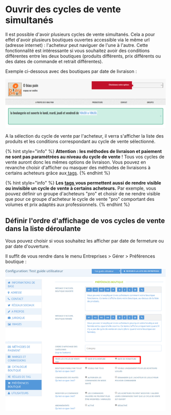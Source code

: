 # Ouvrir des cycles de vente simultanés

Il est possible d'avoir plusieurs cycles de vente simultanés. Cela a pour effet d'avoir plusieurs boutiques ouvertes accessible via le même url (adresse internet) : l'acheteur peut naviguer de l'une à l'autre. Cette fonctionnalité est intéressante si vous souhaitez avoir des conditions différentes entre les deux boutiques (produits différents, prix différents ou des dates de commande et retrait différentes).&#x20;

Exemple ci-dessous avec des boutiques par date de livraison :&#x20;

![](<../../../.gitbook/assets/image (72) (1).png>)

A la sélection du cycle de vente par l'acheteur, il verra s'afficher la liste des produits et les conditions correspondant au cycle de vente sélectionné.&#x20;

{% hint style="info" %}
**Attention : les méthodes de livraison et paiement ne sont pas paramétrées au niveau du cycle de vente** ! Tous vos cycles de vente auront donc les mêmes options de livraison. Vous pouvez en revanche choisir d'afficher ou masquer des méthodes de livraisons à certains acheteurs grâce aux[ tags](https://guide.openfoodnetwork.org/v/fr/basic-features/shopfront/customer-management-and-conditional-displays-prices/customers#tags-association-dun-acheteur-a-une-categorie-donnee).
{% endhint %}

{% hint style="info" %}
**Les** [**tags** ](https://guide.openfoodnetwork.org/v/fr/basic-features/shopfront/customer-management-and-conditional-displays-prices/customers#tags-association-dun-acheteur-a-une-categorie-donnee)**vous permettent aussi de rendre visible ou invisible un cycle de vente à certains acheteurs.** Par exemple, vous pouvez définir un groupe d'acheteurs "pro" et choisir de ne rendre visible que pour ce groupe d'acheteur le cycle de vente "pro" comportant des volumes et prix adaptés aux professionnels.
{% endhint %}

## **Définir l'ordre d'affichage de vos cycles de vente dans la liste déroulante**

Vous pouvez choisir si vous souhaitez les afficher par date de fermeture ou par date d'ouverture.&#x20;

Il suffit de vous rendre dans le menu Entreprises > Gérer > Préférences boutique :&#x20;

![](<../../../.gitbook/assets/image (86) (1).png>)
